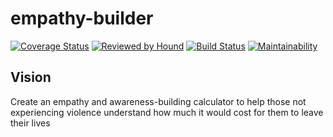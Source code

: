 # empathy-builder
[![Coverage Status](https://coveralls.io/repos/github/EMacco/empathy-builder/badge.svg?branch=develop)](https://coveralls.io/github/EMacco/empathy-builder?branch=develop) [![Reviewed by Hound](https://img.shields.io/badge/Reviewed_by-Hound-8E64B0.svg)](https://houndci.com) [![Build Status](https://travis-ci.com/lambda-48-4/empathy-builder.svg?branch=develop)](https://travis-ci.com/lambda-48-4/empathy-builder) [![Maintainability](https://api.codeclimate.com/v1/badges/3a710b44b30c4fa23ce7/maintainability)](https://codeclimate.com/github/lambda-48-4/empathy-builder/maintainability)

## Vision

Create an empathy and awareness-building calculator to help those not experiencing violence understand how much it would cost for them to leave their lives